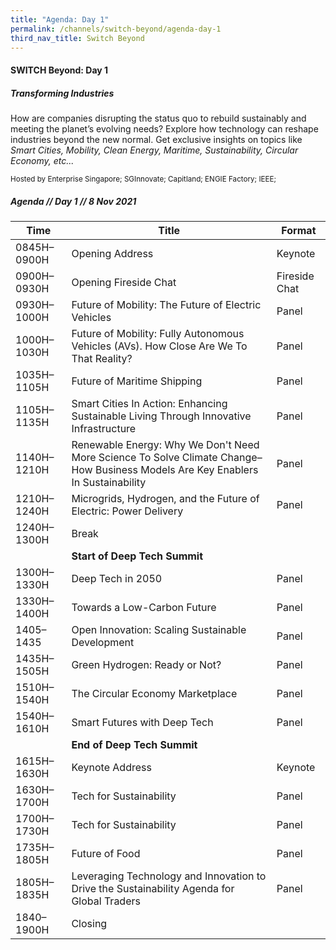 ```yaml
---
title: "Agenda: Day 1"
permalink: /channels/switch-beyond/agenda-day-1
third_nav_title: Switch Beyond
---
```

#### SWITCH Beyond: Day 1
##### Transforming Industries

How are companies disrupting the status quo to rebuild sustainably and meeting the planet’s evolving needs? Explore how technology can reshape industries beyond the new normal. Get exclusive insights on topics like *Smart Cities, Mobility, Clean Energy, Maritime, Sustainability, Circular Economy, etc...*

<sub>Hosted by Enterprise Singapore; SGInnovate; Capitland; ENGIE Factory; IEEE; </sub>

##### Agenda // Day 1 // 8 Nov 2021

| Time | Title | Format |
| -------- | -------- | -------- |
| 0845H–0900H     | Opening Address     | Keynote     |
| 0900H–0930H     | Opening Fireside Chat     | Fireside Chat     |
| 0930H–1000H     | Future of Mobility: The Future of Electric Vehicles     | Panel     |
| 1000H–1030H     | Future of Mobility: Fully Autonomous Vehicles (AVs). How Close Are We To That Reality?     | Panel     |
| 1035H–1105H     | Future of Maritime Shipping     | Panel    |
| 1105H–1135H     | Smart Cities In Action: Enhancing Sustainable Living Through Innovative Infrastructure     | Panel   |
| 1140H–1210H     | Renewable Energy: Why We Don't Need More Science To Solve Climate Change–How Business Models Are Key Enablers In Sustainability      | Panel     |
| 1210H–1240H     | Microgrids, Hydrogen, and the Future of Electric: Power Delivery      | Panel     |
| 1240H–1300H     | Break     |     |
|      | **Start of Deep Tech Summit**     |      |
| 1300H–1330H     | Deep Tech in 2050     | Panel     |
| 1330H–1400H     | Towards a Low-Carbon Future     | Panel     |
| 1405–1435     | Open Innovation: Scaling Sustainable Development     | Panel     |
| 1435H–1505H     | Green Hydrogen: Ready or Not?     | Panel     |
| 1510H–1540H     | The Circular Economy Marketplace     | Panel    |
| 1540H–1610H     | Smart Futures with Deep Tech     | Panel     |
|      | **End of Deep Tech Summit**     |      |
| 1615H–1630H     | Keynote Address     | Keynote     |
| 1630H–1700H     | Tech for Sustainability     | Panel     |
| 1700H–1730H     | Tech for Sustainability     | Panel     |
| 1735H–1805H     | Future of Food      | Panel     |
| 1805H–1835H     | Leveraging Technology and Innovation to Drive the Sustainability Agenda for Global Traders     | Panel     |
| 1840–1900H     | Closing     |      |